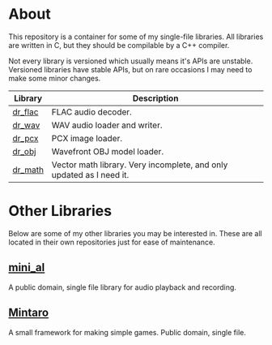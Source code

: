 # About
This repository is a container for some of my single-file libraries. All libraries are written
in C, but they should be compilable by a C++ compiler.

Not every library is versioned which usually means it's APIs are unstable. Versioned libraries
have stable APIs, but on rare occasions I may need to make some minor changes.

Library                                         | Description
----------------------------------------------- | -----------
[dr_flac](dr_flac.h)                            | FLAC audio decoder.
[dr_wav](dr_wav.h)                              | WAV audio loader and writer.
[dr_pcx](dr_pcx.h)                              | PCX image loader.
[dr_obj](dr_obj.h)                              | Wavefront OBJ model loader.
[dr_math](dr_math.h)                            | Vector math library. Very incomplete, and only updated as I need it.


# Other Libraries
Below are some of my other libraries you may be interested in. These are all located in their
own repositories just for ease of maintenance.

## [mini_al](https://github.com/dr-soft/mini_al)
A public domain, single file library for audio playback and recording.

## [Mintaro](https://github.com/dr-soft/mintaro)
A small framework for making simple games. Public domain, single file.